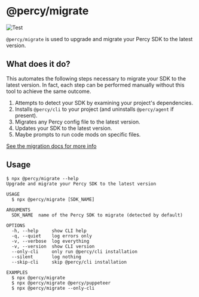# @percy/migrate

![Test](https://github.com/percy/percy-migrate-sdk/workflows/Test/badge.svg)

`@percy/migrate` is used to upgrade and migrate your Percy SDK to the latest version.

## What does it do?

This automates the following steps necessary to migrate your SDK to the latest version. In fact,
each step can be performed manually without this tool to achieve the same outcome.

1. Attempts to detect your SDK by examining your project's dependencies.
2. Installs `@percy/cli` to your project (and uninstalls `@percy/agent` if present).
3. Migrates any Percy config file to the latest version.
4. Updates your SDK to the latest version.
5. Maybe prompts to run code mods on specific files.

[See the migration docs for more info](https://docs.percy.io/docs/migrating-to-percy-cli)

## Usage
<!-- usage -->
``` sh-session
$ npx @percy/migrate --help
Upgrade and migrate your Percy SDK to the latest version

USAGE
  $ npx @percy/migrate [SDK_NAME]

ARGUMENTS
  SDK_NAME  name of the Percy SDK to migrate (detected by default)

OPTIONS
  -h, --help     show CLI help
  -q, --quiet    log errors only
  -v, --verbose  log everything
  -v, --version  show CLI version
  --only-cli     only run @percy/cli installation
  --silent       log nothing
  --skip-cli     skip @percy/cli installation

EXAMPLES
  $ npx @percy/migrate
  $ npx @percy/migrate @percy/puppeteer
  $ npx @percy/migrate --only-cli
```
<!-- usagestop -->
